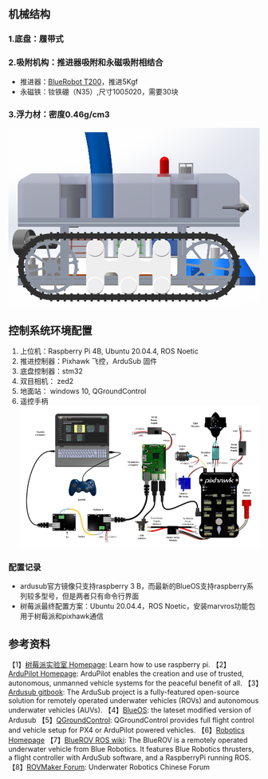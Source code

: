 ## 机械结构
### 1.底盘：履带式
### 2.吸附机构：推进器吸附和永磁吸附相结合
- 推进器：[BlueRobot T200](https://item.taobao.com/item.htm?spm=a1z0k.7628869.0.0.1d3c37de90qw1V&id=550925052996&_u=t2dmg8j26111)，推进5Kgf
- 永磁铁：钕铁硼（N35）,尺寸100*50*20，需要30块
### 3.浮力材：密度0.46g/cm3  
![iamge](https://github.com/Yunga-Wu/HullCleaningRobot/blob/main/image/%E6%9C%BA%E5%99%A8%E4%BA%BA%E6%95%B4%E4%BD%93%E8%AE%BE%E8%AE%A1%E5%B1%95%E7%A4%BA.png)

## 控制系统环境配置
1. 上位机：Raspberry Pi 4B, Ubuntu 20.04.4, ROS Noetic
2. 推进控制器：Pixhawk 飞控，ArduSub 固件
3. 底盘控制器：stm32
4. 双目相机： zed2
5. 地面站： windows 10, QGroundControl
6. 遥控手柄  
![iamge](https://github.com/Yunga-Wu/HullCleaningRobot/blob/main/image/%E6%8E%A5%E7%BA%BF%E5%9B%BE01.jpg)
### 配置记录
- ardusub官方镜像只支持raspberry 3 B，而最新的BlueOS支持raspberry系列较多型号，但是两者只有命令行界面
- 树莓派最终配置方案：Ubuntu 20.04.4，ROS Noetic，安装marvros功能包用于树莓派和pixhawk通信

## 参考资料
【1】[树莓派实验室 Homepage](https://shumeipai.nxez.com/tag/%E6%A0%91%E8%8E%93%E6%B4%BE): Learn how to use raspberry pi.
【2】[ArduPilot Homepage](https://ardupilot.org/ardupilot/index.html): ArduPilot enables the creation and use of trusted, autonomous, unmanned vehicle systems for the peaceful benefit of all.
【3】[Ardusub gitbook](http://www.ardusub.com/): The ArduSub project is a fully-featured open-source solution for remotely operated underwater vehicles (ROVs) and autonomous underwater vehicles (AUVs).
【4】[BlueOS](https://docs.bluerobotics.com/ardusub-zola/software/onboard/BlueOS-1.0/): the lateset modified version of Ardusub
【5】[QGroundControl](https://docs.qgroundcontrol.com/master/en/): QGroundControl provides full flight control and vehicle setup for PX4 or ArduPilot powered vehicles. 
【6】[Robotics Homepage](https://bluerobotics.com/learn/)
【7】[BlueROV ROS wiki](http://wiki.ros.org/Robots/BlueROV): The BlueROV is a remotely operated underwater vehicle from Blue Robotics. It features Blue Robotics thrusters, a flight controller with ArduSub software, and a RaspberryPi running ROS.
【8】[ROVMaker Forum](http://rovmaker.cn/): Underwater Robotics Chinese Forum
